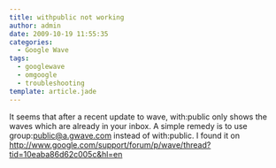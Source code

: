 ```yaml
---
title: withpublic not working
author: admin
date: 2009-10-19 11:55:35
categories:
  - Google Wave
tags: 
  - googlewave
  - omgoogle
  - troubleshooting
template: article.jade
---
```


It seems that after a recent update to wave, with:public only shows the waves which are already in your inbox. A simple remedy is to use group:public@a.gwave.com instead of with:public. I found it on http://www.google.com/support/forum/p/wave/thread?tid=10eaba86d62c005c&hl=en 
